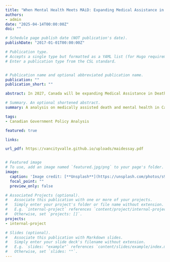```yaml
---
title: "When Mental Health Meets MAiD: Expanding Medical Assistance in Death to Mental Health"
authors:
- admin
date: "2025-04-14T00:00:00Z"
doi: ""

# Schedule page publish date (NOT publication's date).
publishDate: "2017-01-01T00:00:00Z"

# Publication type.
# Accepts a single type but formatted as a YAML list (for Hugo requirements).
# Enter a publication type from the CSL standard.


# Publication name and optional abbreviated publication name.
publication: ""
publication_short: ""

abstract: In 2027, Canada will be expanding Medical Assistance in Death (MAiD) to where mental health can be the sole underlying condition in receiving such care. As part of the current legislation in Canada, the only ailments that qualify for MAiD must be physical. With the limited time that the Canadian government has before MAiD expands to mental health, an analysis of legislation from foregin jurisdictions was conducted where mental health can be the sole underlying condition for MAiD. Analysis was conducted on Belgium and the Netherlands, with specific regard to their implemented systems and available data on MAiD. Findings suggest that Canada should implement a system of MAiD akin to the system in the Netherlands, being that there is more care given to patients in the Dutch system.

# Summary. An optional shortened abstract.
summary: A analysis on medically assisted death and mental health in Canada, and the best practices in which Canada can implement a system of MAiD where mental health can be the sole underlying condition in seeking out such care. 

tags:
- Canadian Government Policy Analysis

featured: true

links:

url_pdf: https://vancityvalle.github.io/uploads/maidessay.pdf


# Featured image
# To use, add an image named `featured.jpg/png` to your page's folder. 
image:
  caption: 'Image credit: [**Unsplash**](https://unsplash.com/photos/s9CC2SKySJM)'
  focal_point: ""
  preview_only: false

# Associated Projects (optional).
#   Associate this publication with one or more of your projects.
#   Simply enter your project's folder or file name without extension.
#   E.g. `internal-project` references `content/project/internal-project/index.md`.
#   Otherwise, set `projects: []`.
projects:
- internal-project

# Slides (optional).
#   Associate this publication with Markdown slides.
#   Simply enter your slide deck's filename without extension.
#   E.g. `slides: "example"` references `content/slides/example/index.md`.
#   Otherwise, set `slides: ""`.
---
```


